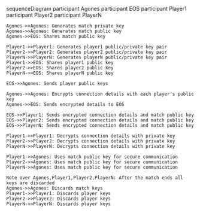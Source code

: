 sequenceDiagram
    participant Agones
    participant EOS
    participant Player1
    participant Player2
    participant PlayerN

    Agones->>Agones: Generates match private key
    Agones->>Agones: Generates match public key
    Agones->>EOS: Shares match public key

    Player1->>Player1: Generates player1 public/private key pair
    Player2->>Player2: Generates player2 public/private key pair
    PlayerN->>PlayerN: Generates playerN public/private key pair
    Player1->>EOS: Shares player1 public key
    Player2->>EOS: Shares player2 public key
    PlayerN->>EOS: Shares playerN public key

    EOS->>Agones: Sends player public keys

    Agones->>Agones: Encrypts connection details with each player's public key
    Agones->>EOS: Sends encrypted details to EOS

    EOS->>Player1: Sends encrypted connection details and match public key
    EOS->>Player2: Sends encrypted connection details and match public key
    EOS->>PlayerN: Sends encrypted connection details and match public key

    Player1->>Player1: Decrypts connection details with private key
    Player2->>Player2: Decrypts connection details with private key
    PlayerN->>PlayerN: Decrypts connection details with private key

    Player1->>Agones: Uses match public key for secure communication
    Player2->>Agones: Uses match public key for secure communication
    PlayerN->>Agones: Uses match public key for secure communication

    Note over Agones,Player1,Player2,PlayerN: After the match ends all keys are discarded
    Agones->>Agones: Discards match keys
    Player1->>Player1: Discards player keys
    Player2->>Player2: Discards player keys
    PlayerN->>PlayerN: Discards player keys
